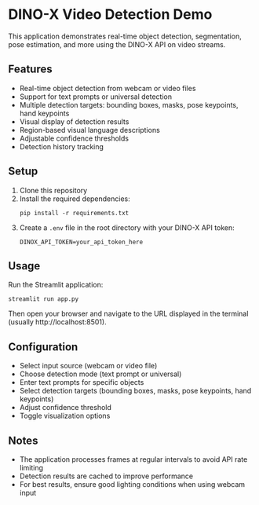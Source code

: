 # DINO-X Video Detection Demo

This application demonstrates real-time object detection, segmentation, pose estimation, and more using the DINO-X API on video streams.

## Features

- Real-time object detection from webcam or video files
- Support for text prompts or universal detection
- Multiple detection targets: bounding boxes, masks, pose keypoints, hand keypoints
- Visual display of detection results
- Region-based visual language descriptions
- Adjustable confidence thresholds
- Detection history tracking

## Setup

1. Clone this repository
2. Install the required dependencies:
   ```
   pip install -r requirements.txt
   ```
3. Create a `.env` file in the root directory with your DINO-X API token:
   ```
   DINOX_API_TOKEN=your_api_token_here
   ```

## Usage

Run the Streamlit application:

```
streamlit run app.py
```

Then open your browser and navigate to the URL displayed in the terminal (usually http://localhost:8501).

## Configuration

- Select input source (webcam or video file)
- Choose detection mode (text prompt or universal)
- Enter text prompts for specific objects
- Select detection targets (bounding boxes, masks, pose keypoints, hand keypoints)
- Adjust confidence threshold
- Toggle visualization options

## Notes

- The application processes frames at regular intervals to avoid API rate limiting
- Detection results are cached to improve performance
- For best results, ensure good lighting conditions when using webcam input 